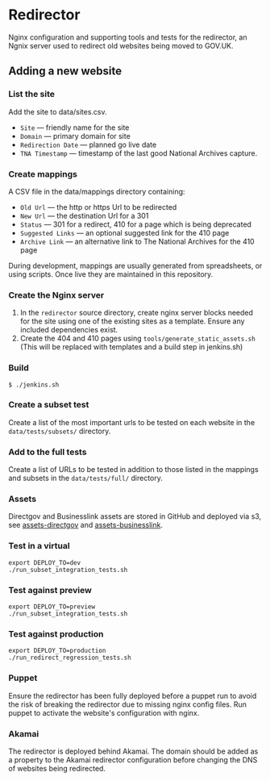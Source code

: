 Redirector
==========

Nginx configuration and supporting tools and tests for the redirector, an Ngnix server used to redirect old websites being moved to GOV.UK.

## Adding a new website

### List the site

Add the site to data/sites.csv.

* `Site` — friendly name for the site
* `Domain` — primary domain for site
* `Redirection Date` — planned go live date
* `TNA Timestamp` — timestamp of the last good National Archives capture.

### Create mappings

A CSV file in the data/mappings directory containing:

* `Old Url` — the http or https Url to be redirected
* `New Url` — the destination Url for a 301
* `Status` — 301 for a redirect, 410 for a page which is being deprecated
* `Suggested Links` — an optional suggested link for the 410 page
* `Archive Link` — an alternative link to The National Archives for the 410 page

During development, mappings are usually generated from spreadsheets, or using scripts.
Once live they are maintained in this repository.

### Create the Nginx server

1. In the `redirector` source directory, create nginx server blocks needed for the site using one of the existing sites as a template. Ensure any included dependencies exist.
2. Create the 404 and 410 pages using `tools/generate_static_assets.sh` (This will be replaced with templates and a build step in jenkins.sh)

### Build

    $ ./jenkins.sh

### Create a subset test

Create a list of the most important urls to be tested on each website in the `data/tests/subsets/` directory.

### Add to the full tests

Create a list of URLs to be tested in addition to those listed in the mappings and subsets in the `data/tests/full/` directory.

### Assets

Directgov and Businesslink assets are stored in GitHub and deployed via s3,  see [assets-directgov](https://github.com/alphagov/assets-directgov) and [assets-businesslink](https://github.com/alphagov/assets-businesslink).

### Test in a virtual

    export DEPLOY_TO=dev
    ./run_subset_integration_tests.sh

### Test against preview

    export DEPLOY_TO=preview
    ./run_subset_integration_tests.sh

### Test against production

    export DEPLOY_TO=production
    ./run_redirect_regression_tests.sh

### Puppet

Ensure the redirector has been fully deployed before a puppet run to avoid the risk of breaking the redirector due to missing nginx config files.
Run puppet to activate the website's configuration with nginx.


### Akamai

The redirector is deployed behind Akamai. The domain should be added as a property to the Akamai redirector configuration before changing the DNS of websites being redirected.
